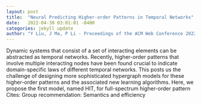 ```yaml
---
layout: post
title:  "Neural Predicting Higher-order Patterns in Temporal Networks"
date:   2022-04-30 03:01:01 -0400
categories: jekyll update
author: "Y Liu, J Ma, P Li - Proceedings of the ACM Web Conference 2022, 2022"
---
```

Dynamic systems that consist of a set of interacting elements can be abstracted as temporal networks. Recently, higher-order patterns that involve multiple interacting nodes have been found crucial to indicate domain-specific laws of different temporal networks. This posts us the challenge of designing more sophisticated hypergraph models for these higher-order patterns and the associated new learning algorithms. Here, we propose the first model, named HIT, for full-spectrum higher-order pattern Cites: Group recommendation: Semantics and efficiency
